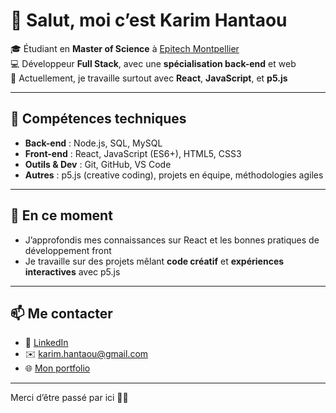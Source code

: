 # 👋 Salut, moi c’est Karim Hantaou

🎓 Étudiant en **Master of Science** à [Epitech Montpellier](https://www.epitech.eu/)  
💻 Développeur **Full Stack**, avec une **spécialisation back-end** et web  
🚀 Actuellement, je travaille surtout avec **React**, **JavaScript**, et **p5.js**

---

## 🔧 Compétences techniques

- **Back-end** : Node.js, SQL, MySQL
- **Front-end** : React, JavaScript (ES6+), HTML5, CSS3
- **Outils & Dev** : Git, GitHub, VS Code
- **Autres** : p5.js (creative coding), projets en équipe, méthodologies agiles

---

## 🌱 En ce moment

- J’approfondis mes connaissances sur React et les bonnes pratiques de développement front
- Je travaille sur des projets mêlant **code créatif** et **expériences interactives** avec p5.js

---

## 📫 Me contacter

- 💼 [LinkedIn](https://fr.linkedin.com/in/karim-hantaou)
- ✉️ karim.hantaou@gmail.com
- 🌐 [Mon portfolio](https://hantaoukarim.fr)

---

Merci d’être passé par ici 👨‍💻
